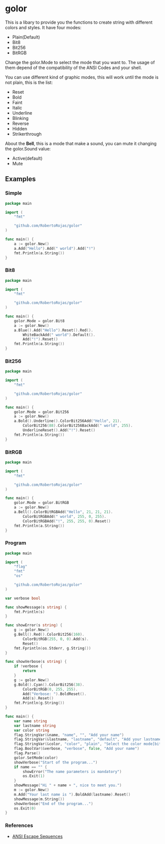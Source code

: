 # golor

This is a libary to provide you the functions to create string with different colors and styles. It have four modes:

- Plain(Default)
- Bit8
- Bit256
- BitRGB

Change the golor.Mode to select the mode that you want to. The usage of them depend of the compatibility of the ANSI Codes and your shell.

You can use different kind of graphic modes, this will work until the mode is not plain, this is the list:

- Reset
- Bold
- Faint
- Italic
- Underline
- Blinking
- Reverse
- Hidden
- Strikerthrough

About the **Bell**, this is a mode that make a sound, you can mute it changing the golor.Sound value:

- Active(default)
- Mute

## Examples

### Simple

```Go
package main

import (
	"fmt"

	"github.com/RobertoRojas/golor"
)

func main() {
	a := golor.New()
	a.Add("Hello").Add(" world").Add("!")
	fmt.Println(a.String())
}
```

### Bit8

```Go
package main

import (
	"fmt"

	"github.com/RobertoRojas/golor"
)

func main() {
	golor.Mode = golor.Bit8
	a := golor.New()
	a.Blue().Add("Hello").Reset().Red().
		WhiteBackAdd(" world").Default().
		Add("!").Reset()
	fmt.Println(a.String())
}
```

### Bit256

```Go
package main

import (
	"fmt"

	"github.com/RobertoRojas/golor"
)

func main() {
	golor.Mode = golor.Bit256
	a := golor.New()
	a.Bold().Underline().ColorBit256Add("Hello", 21).
		ColorBit256(88).ColorBit256BackAdd(" world", 255).
		UnderlineReset().Add("!").Reset()
	fmt.Println(a.String())
}
```

### BitRGB

```Go
package main

import (
	"fmt"

	"github.com/RobertoRojas/golor"
)

func main() {
	golor.Mode = golor.BitRGB
	a := golor.New()
	a.Bell().ColorBitRGBAdd("Hello", 21, 21, 21).
		ColorBitRGBAdd(" world", 255, 0, 255).
		ColorBitRGBAdd("!", 255, 255, 0).Reset()
	fmt.Println(a.String())
}
```

### Program

```Go
package main

import (
	"flag"
	"fmt"
	"os"

	"github.com/RobertoRojas/golor"
)

var verbose bool

func showMessage(s string) {
	fmt.Println(s)
}

func showError(s string) {
	g := golor.New()
	g.Bell().Red().ColorBit256(160).
		ColorBitRGB(255, 0, 0).Add(s).
		Reset()
	fmt.Fprintln(os.Stderr, g.String())
}

func showVerbose(s string) {
	if !verbose {
		return
	}
	g := golor.New()
	g.Bold().Cyan().ColorBit256(38).
		ColorBitRGB(0, 255, 255).
		Add("Verbose: ").BoldReset().
		Add(s).Reset()
	fmt.Println(g.String())
}

func main() {
	var name string
	var lastname string
	var color string
	flag.StringVar(&name, "name", "", "Add your name")
	flag.StringVar(&lastname, "lastname", "default", "Add your lastname")
	flag.StringVar(&color, "color", "plain", "Select the color mode[bit8, bit256, bitrgb, plain(default)]")
	flag.BoolVar(&verbose, "verbose", false, "Add your name")
	flag.Parse()
	golor.SetMode(color)
	showVerbose("Start of the program...")
	if name == "" {
		showError("The name parameters is mandatory")
		os.Exit(1)
	}
	showMessage("Hi " + name + ", nice to meet you.")
	m := golor.New()
	m.Add("Your last name is ").BoldAdd(lastname).Reset()
	showMessage(m.String())
	showVerbose("End of the program...")
	os.Exit(0)
}
```

### References

- [ANSI Escape Sequences](https://gist.github.com/fnky/458719343aabd01cfb17a3a4f7296797)